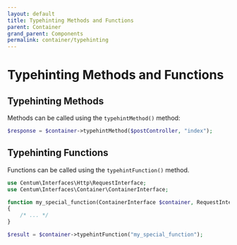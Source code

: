 ```yaml
---
layout: default
title: Typehinting Methods and Functions
parent: Container
grand_parent: Components
permalink: container/typehinting
---
```




# Typehinting Methods and Functions

## Typehinting Methods

Methods can be called using the `typehintMethod()` method:

```php
$response = $container->typehintMethod($postController, "index");
```


## Typehinting Functions

Functions can be called using the `typehintFunction()` method.

```php
use Centum\Interfaces\Http\RequestInterface;
use Centum\Interfaces\Container\ContainerInterface;

function my_special_function(ContainerInterface $container, RequestInterface $request)
{
    /* ... */
}

$result = $container->typehintFunction("my_special_function");
```
